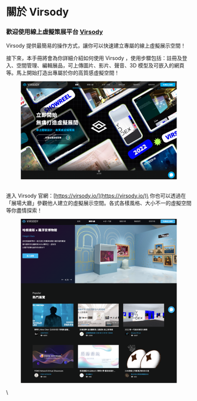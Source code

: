 # 關於 Virsody

### **歡迎使用線上虛擬策展平台** [**Virsody**](https://virsody.io/)

Virsody 提供最簡易的操作方式，讓你可以快速建立專屬的線上虛擬展示空間！&#x20;

接下來，本手冊將會為你詳細介紹如何使用 Virsody ，使用步驟包括：註冊及登入、空間管理、編輯展品，可上傳圖片、影片、聲音、3D 模型及可嵌入的網頁等。馬上開始打造出專屬於你的高質感虛擬空間！

<figure><img src=".gitbook/assets/截圖 2022-12-21 下午2.32.09.png" alt=""><figcaption></figcaption></figure>

\
進入 Virsody 官網：[https://virsody.io/](https://virsody.io/)\
你也可以透過在「展場大廳」參觀他人建立的虛擬展示空間。各式各樣風格、大小不一的虛擬空間等你盡情探索！

<figure><img src=".gitbook/assets/virsody.io_explore.png" alt=""><figcaption></figcaption></figure>

\




